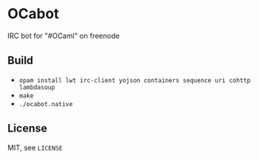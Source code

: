 # OCabot

IRC bot for "#OCaml" on freenode

## Build

- `opam install lwt irc-client yojson containers sequence uri cohttp lambdasoup`
- `make`
- `./ocabot.native`

## License

MIT, see `LICENSE`
